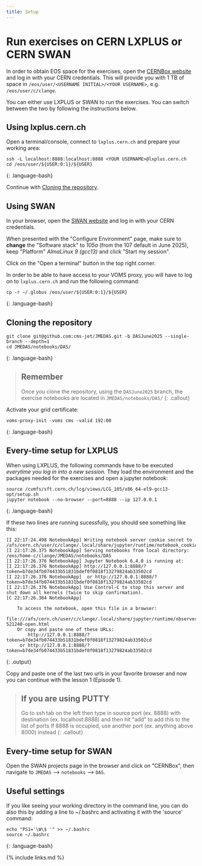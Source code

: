 ```yaml
---
title: Setup
---
```


# Run exercises on CERN LXPLUS or CERN SWAN

In order to obtain EOS space for the exercises, open the
[CERNBox website](https://cernbox.cern.ch/) and log in with your CERN credentials.
This will provide you with 1 TB of space in
`/eos/user/<USERNAME INITIAL>/<YOUR USERNAME>`, e.g. `/eos/user/c/clange`.

You can either use LXPLUS or SWAN to run the exercises.
You can switch between the two by following the instructions below.

## Using lxplus.cern.ch

Open a terminal/console, connect to `lxplus.cern.ch` and prepare your working area:

~~~
ssh -L localhost:8888:localhost:8888 <YOUR USERNAME>@lxplus.cern.ch
cd /eos/user/${USER:0:1}/${USER}
~~~
{: .language-bash}

Continue with [Cloning the repository](#cloning-the-repository).

## Using SWAN

In your browser, open the [SWAN website](https://swan.cern.ch/) and
log in with your CERN credentials.

When presented with the "Configure Environment" page, make sure to **change** the
"Software stack" to _105a_ (from the 107 default in June 2025),
keep "Platform" _AlmaLinux 9 (gcc13)_
and click "Start my session".

Click on the "Open a terminal" button in the top right corner.

In order to be able to have access to your VOMS proxy, you will
have to log on to `lxplus.cern.ch` and run the following command:

~~~
cp -r ~/.globus /eos/user/${USER:0:1}/${USER}
~~~
{: .language-bash}

## Cloning the repository

~~~
git clone git@github.com:cms-jet/JMEDAS.git -b DASJune2025 --single-branch --depth=1
cd JMEDAS/notebooks/DAS/
~~~
{: .language-bash}

> ## Remember
> Once you clone the repository, using the `DASJune2025` branch, the exercise notebooks are located
> in `JMEDAS/notebooks/DAS/`
{: .callout}

Activate your grid certificate:

~~~
voms-proxy-init -voms cms -valid 192:00
~~~
{: .language-bash}

## Every-time setup for LXPLUS

When using LXPLUS, the following commands have to be executed
*everytime you log in into a new session*.
They load the environment and the packages needed for the exercises
and open a jupyter notebook:

~~~
source /cvmfs/sft.cern.ch/lcg/views/LCG_105/x86_64-el9-gcc13-opt/setup.sh
jupyter notebook --no-browser --port=8888 --ip 127.0.0.1
~~~
{: .language-bash}

If these two lines are running sucessfully, you should see something like this:

~~~
[I 22:17:24.498 NotebookApp] Writing notebook server cookie secret to /afs/cern.ch/user/c/clange/.local/share/jupyter/runtime/notebook_cookie_secret
[I 22:17:26.375 NotebookApp] Serving notebooks from local directory: /eos/home-c/clange/JMEDAS/notebooks/DAS
[I 22:17:26.376 NotebookApp] Jupyter Notebook 6.4.0 is running at:
[I 22:17:26.376 NotebookApp] http://127.0.0.1:8888/?token=b7de34fb074433b51831bdef0f0818f13279824ab33502cd
[I 22:17:26.376 NotebookApp]  or http://127.0.0.1:8888/?token=b7de34fb074433b51831bdef0f0818f13279824ab33502cd
[I 22:17:26.376 NotebookApp] Use Control-C to stop this server and shut down all kernels (twice to skip confirmation).
[C 22:17:26.384 NotebookApp]

    To access the notebook, open this file in a browser:
        file:///afs/cern.ch/user/c/clange/.local/share/jupyter/runtime/nbserver-521240-open.html
    Or copy and paste one of these URLs:
        http://127.0.0.1:8888/?token=b7de34fb074433b51831bdef0f0818f13279824ab33502cd
     or http://127.0.0.1:8888/?token=b7de34fb074433b51831bdef0f0818f13279824ab33502cd

~~~
{: .output}

Copy and paste one of the last two urls in your favorite browser and now you can continue with the lesson 1 (Episode 1).

> ## If you are using PUTTY
> Go to ssh tab on the left then type in source port (ex. 8888) with destination (ex. localhost:8888) and then hit "add" to add this to the list of ports
> If 8888 is occupied, use another port (ex. anything above 8000) instead
{: .callout}

## Every-time setup for SWAN

Open the SWAN projects page in the browser and click on
"CERNBox", then navigate to
`JMEDAS` --> `notebooks` --> `DAS`.

## Useful settings

If you like seeing your working directory in the command line,
you can do also this by adding a line to ~/.bashrc and activating
it with the 'source' command:

~~~
echo "PS1='\W\$ '" >> ~/.bashrc
source ~/.bashrc
~~~
{: .language-bash}

{% include links.md %}
